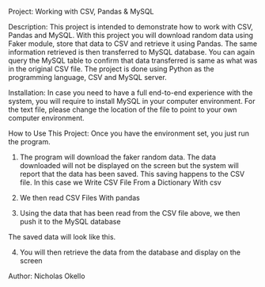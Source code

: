 Project: 
Working with CSV, Pandas & MySQL

Description: 
This project is intended to demonstrate how to work with CSV, Pandas and MySQL. With this project you will download random data using Faker module, store that data to CSV and retrieve it using Pandas. The same information retrieved is then transferred to MySQL database. You can again query the MySQL table to confirm that data transferred is same as what was in the original CSV file.
The project is done using Python as the programming language, CSV and MySQL server.

Installation:
In case you need to have a full end-to-end experience with the system, you will require to install MySQL in your computer environment. 
For the text file, please change the location of the file to point to your own computer environment.

How to Use This Project:
Once you have the environment set, you just run the program. 
1.	The program will download the faker random data. The data downloaded will not be displayed on the screen but the system will report that the data has been saved. This saving happens to the CSV file. In this case we Write CSV File From a Dictionary With csv
2.	We then read CSV Files With pandas
 
3.	Using the data that has been read from the CSV file above, we then push it to the MySQL database
 

The saved data will look like this.
 

4.	You will then retrieve the data from the database and display on the screen
 



Author: 
Nicholas Okello
